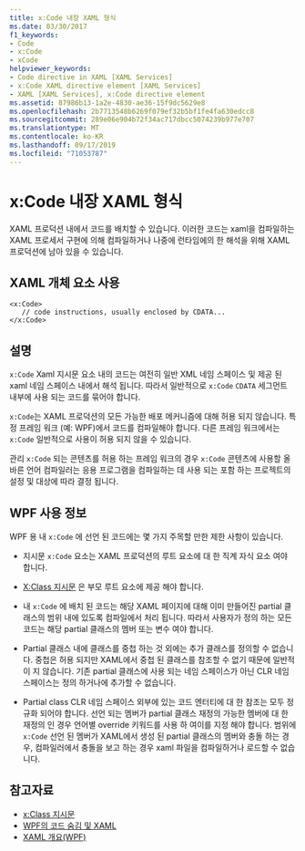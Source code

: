 ```yaml
---
title: x:Code 내장 XAML 형식
ms.date: 03/30/2017
f1_keywords:
- Code
- x:Code
- xCode
helpviewer_keywords:
- Code directive in XAML [XAML Services]
- x:Code XAML directive element [XAML Services]
- XAML [XAML Services], x:Code directive element
ms.assetid: 87986b13-1a2e-4830-ae36-15f9dc5629e8
ms.openlocfilehash: 2b7713548b6269f079ef32b5bf1fe4fa630edcc8
ms.sourcegitcommit: 289e06e904b72f34ac717dbcc5074239b977e707
ms.translationtype: MT
ms.contentlocale: ko-KR
ms.lasthandoff: 09/17/2019
ms.locfileid: "71053787"
---
```

# <a name="xcode-intrinsic-xaml-type"></a>x:Code 내장 XAML 형식
XAML 프로덕션 내에서 코드를 배치할 수 있습니다. 이러한 코드는 xaml을 컴파일하는 XAML 프로세서 구현에 의해 컴파일하거나 나중에 런타임에의 한 해석을 위해 XAML 프로덕션에 남아 있을 수 있습니다.  
  
## <a name="xaml-object-element-usage"></a>XAML 개체 요소 사용  
  
```xaml  
<x:Code>  
   // code instructions, usually enclosed by CDATA...  
</x:Code>  
```  
  
## <a name="remarks"></a>설명  
 `x:Code` Xaml 지시문 요소 내의 코드는 여전히 일반 XML 네임 스페이스 및 제공 된 xaml 네임 스페이스 내에서 해석 됩니다. 따라서 일반적으로 `x:Code` `CDATA` 세그먼트 내부에 사용 되는 코드를 묶어야 합니다.  
  
 `x:Code`는 XAML 프로덕션의 모든 가능한 배포 메커니즘에 대해 허용 되지 않습니다. 특정 프레임 워크 (예: WPF)에서 코드를 컴파일해야 합니다. 다른 프레임 워크에서는 `x:Code` 일반적으로 사용이 허용 되지 않을 수 있습니다.  
  
 관리 `x:Code` 되는 콘텐츠를 허용 하는 프레임 워크의 경우 `x:Code` 콘텐츠에 사용할 올바른 언어 컴파일러는 응용 프로그램을 컴파일하는 데 사용 되는 포함 하는 프로젝트의 설정 및 대상에 따라 결정 됩니다.  
  
## <a name="wpf-usage-notes"></a>WPF 사용 정보  
 WPF 용 내 `x:Code` 에 선언 된 코드에는 몇 가지 주목할 만한 제한 사항이 있습니다.  
  
- 지시문 `x:Code` 요소는 XAML 프로덕션의 루트 요소에 대 한 직계 자식 요소 여야 합니다.  
  
- [X:Class 지시문](x-class-directive.md) 은 부모 루트 요소에 제공 해야 합니다.  
  
- 내 `x:Code` 에 배치 된 코드는 해당 XAML 페이지에 대해 이미 만들어진 partial 클래스의 범위 내에 있도록 컴파일에서 처리 됩니다. 따라서 사용자가 정의 하는 모든 코드는 해당 partial 클래스의 멤버 또는 변수 여야 합니다.  
  
- Partial 클래스 내에 클래스를 중첩 하는 것 외에는 추가 클래스를 정의할 수 없습니다. 중첩은 허용 되지만 XAML에서 중첩 된 클래스를 참조할 수 없기 때문에 일반적이 지 않습니다. 기존 partial 클래스에 사용 되는 네임 스페이스가 아닌 CLR 네임 스페이스는 정의 하거나에 추가할 수 없습니다.  
  
- Partial class CLR 네임 스페이스 외부에 있는 코드 엔터티에 대 한 참조는 모두 정규화 되어야 합니다. 선언 되는 멤버가 partial 클래스 재정의 가능한 멤버에 대 한 재정의 인 경우 언어별 override 키워드를 사용 하 여이를 지정 해야 합니다. 범위에 `x:Code` 선언 된 멤버가 XAML에서 생성 된 partial 클래스의 멤버와 충돌 하는 경우, 컴파일러에서 충돌을 보고 하는 경우 xaml 파일을 컴파일하거나 로드할 수 없습니다.  
  
## <a name="see-also"></a>참고자료

- [x:Class 지시문](x-class-directive.md)
- [WPF의 코드 숨김 및 XAML](../wpf/advanced/code-behind-and-xaml-in-wpf.md)
- [XAML 개요(WPF)](../wpf/advanced/xaml-overview-wpf.md)
